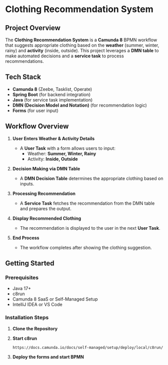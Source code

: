 # Clothing Recommendation System

## Project Overview
The **Clothing Recommendation System** is a **Camunda 8** BPMN workflow that suggests appropriate clothing based on the **weather** (summer, winter, rainy) and **activity** (inside, outside). This project leverages a **DMN table** to make automated decisions and a **service task** to process recommendations.

## Tech Stack
- **Camunda 8** (Zeebe, Tasklist, Operate)
- **Spring Boot** (for backend integration)
- **Java** (for service task implementation)
- **DMN (Decision Model and Notation)** (for recommendation logic)
- **Forms** (for user input)

## Workflow Overview
1. **User Enters Weather & Activity Details**  
   - A **User Task** with a form allows users to input:
     - Weather: **Summer, Winter, Rainy**
     - Activity: **Inside, Outside**  

2. **Decision Making via DMN Table**  
   - A **DMN Decision Table** determines the appropriate clothing based on inputs.  

3. **Processing Recommendation**  
   - A **Service Task** fetches the recommendation from the DMN table and prepares the output.  

4. **Display Recommended Clothing**  
   - The recommendation is displayed to the user in the next **User Task**.  

5. **End Process**  
   - The workflow completes after showing the clothing suggestion.

## Getting Started

### Prerequisites
- Java 17+
- c8run
- Camunda 8 SaaS or Self-Managed Setup
- IntelliJ IDEA or VS Code

### Installation Steps
1. **Clone the Repository**
  
2. **Start c8run**
   ```sh
   https://docs.camunda.io/docs/self-managed/setup/deploy/local/c8run/

3. **Deploy the forms and start BPMN**
